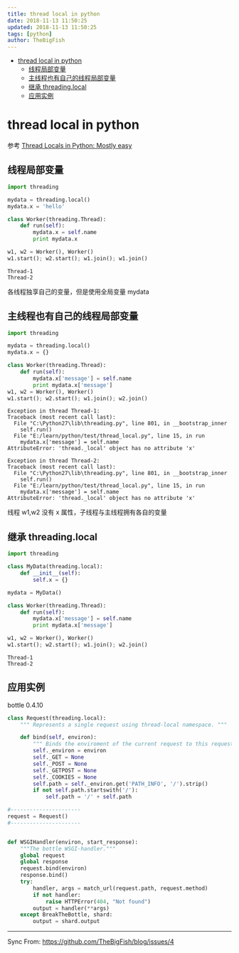 ```yaml
---
title: thread local in python
date: 2018-11-13 11:50:25
updated: 2018-11-13 11:50:25
tags: [python]
author: TheBigFish
---
```

<!-- TOC -->

-   [thread local in python](#thread-local-in-python)
    -   [线程局部变量](#%E7%BA%BF%E7%A8%8B%E5%B1%80%E9%83%A8%E5%8F%98%E9%87%8F)
    -   [主线程也有自己的线程局部变量](#%E4%B8%BB%E7%BA%BF%E7%A8%8B%E4%B9%9F%E6%9C%89%E8%87%AA%E5%B7%B1%E7%9A%84%E7%BA%BF%E7%A8%8B%E5%B1%80%E9%83%A8%E5%8F%98%E9%87%8F)
    -   [继承 threading.local](#%E7%BB%A7%E6%89%BF-threadinglocal)
    -   [应用实例](#%E5%BA%94%E7%94%A8%E5%AE%9E%E4%BE%8B)

<!-- /TOC -->

# thread local in python

参考 [Thread Locals in Python: Mostly easy](http://slinkp.com/python-thread-locals-20171201.html)

## 线程局部变量

```python
import threading

mydata = threading.local()
mydata.x = 'hello'

class Worker(threading.Thread):
    def run(self):
        mydata.x = self.name
        print mydata.x

w1, w2 = Worker(), Worker()
w1.start(); w2.start(); w1.join(); w1.join()
```

    Thread-1
    Thread-2

各线程独享自己的变量，但是使用全局变量 mydata

## 主线程也有自己的线程局部变量

```python
import threading

mydata = threading.local()
mydata.x = {}

class Worker(threading.Thread):
    def run(self):
        mydata.x['message'] = self.name
        print mydata.x['message']
w1, w2 = Worker(), Worker()
w1.start(); w2.start(); w1.join(); w2.join()
```

    Exception in thread Thread-1:
    Traceback (most recent call last):
      File "C:\Python27\lib\threading.py", line 801, in __bootstrap_inner
        self.run()
      File "E:/learn/python/test/thread_local.py", line 15, in run
        mydata.x['message'] = self.name
    AttributeError: 'thread._local' object has no attribute 'x'

    Exception in thread Thread-2:
    Traceback (most recent call last):
      File "C:\Python27\lib\threading.py", line 801, in __bootstrap_inner
        self.run()
      File "E:/learn/python/test/thread_local.py", line 15, in run
        mydata.x['message'] = self.name
    AttributeError: 'thread._local' object has no attribute 'x'

线程 w1,w2 没有 x 属性，子线程与主线程拥有各自的变量

## 继承 threading.local

```python
import threading

class MyData(threading.local):
    def __init__(self):
        self.x = {}

mydata = MyData()

class Worker(threading.Thread):
    def run(self):
        mydata.x['message'] = self.name
        print mydata.x['message']

w1, w2 = Worker(), Worker()
w1.start(); w2.start(); w1.join(); w2.join()
```

    Thread-1
    Thread-2

## 应用实例

bottle 0.4.10

```python
class Request(threading.local):
    """ Represents a single request using thread-local namespace. """

    def bind(self, environ):
        """ Binds the enviroment of the current request to this request handler """
        self._environ = environ
        self._GET = None
        self._POST = None
        self._GETPOST = None
        self._COOKIES = None
        self.path = self._environ.get('PATH_INFO', '/').strip()
        if not self.path.startswith('/'):
            self.path = '/' + self.path

#----------------------
request = Request()
#----------------------


def WSGIHandler(environ, start_response):
    """The bottle WSGI-handler."""
    global request
    global response
    request.bind(environ)
    response.bind()
    try:
        handler, args = match_url(request.path, request.method)
        if not handler:
            raise HTTPError(404, "Not found")
        output = handler(**args)
    except BreakTheBottle, shard:
        output = shard.output
```


***
Sync From: https://github.com/TheBigFish/blog/issues/4
